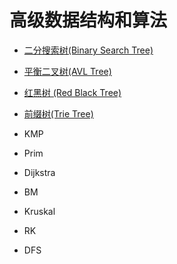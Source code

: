 # 高级数据结构和算法

- [二分搜索树(Binary Search Tree)](./BinarySearchTree.md)
- [平衡二叉树(AVL Tree)](./AVLTree.md)
- [红黑树 (Red Black Tree)](./RBTree.md)
- [前缀树(Trie Tree)](./Trie.md)

- KMP
- Prim
- Dijkstra
- BM
- Kruskal
- RK
- DFS